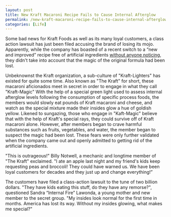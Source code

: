 ```yaml
---
layout: post
title: New Kraft Macaroni Recipe Fails to Cause Internal Afterglow
permalink: /new-kraft-macaroni-recipe-fails-to-cause-internal-afterglow/
categories: [Life]
---
```

Some bad news for Kraft Foods as well as its many loyal customers, a class action lawsuit has just been filed accusing the brand of losing its mojo. Apparently, while the company has boasted of a recent switch to a “new and improved” recipe free of artificial ingredients <a href="http://www.eater.com/2016/3/7/11173858/kraft-mac-and-cheese-different">without anyone noticing</a>, they didn't take into account that the magic of the original formula had been lost.

Unbeknownst the Kraft organization, a sub-culture of "Kraft-Lighters" has existed for quite some time. Also known as "The Kraft" for short, these macaroni aficionados meet in secret in order to engage in what they call "Kraft-Magic" With the help of a special green light used to assess internal afterglow levels following the consumption of specific process foods, the members would slowly eat pounds of Kraft macaroni and cheese, and watch as the special mixture made their insides glow a hue of goldish yellow. Likened to sungazing, those who engage in "Kaft-Magic" believe that with the help of Kraft's special rays, they could survive off of Kraft macaroni alone. However, after members began to crave harmful substances such as fruits, vegetables, and water, the member began to suspect the magic had been lost. These fears were only further validated when the company came out and openly admitted to getting rid of the artificial ingredients.

"This is outrageous!" Billy Notwell, a mechanic and longtime member of "The Kraft" exclaimed. "I ate an apple last night and my friend's kids keep requesting peas and broccoli! They could have warned us. We have been loyal customers for decades and they just up and change everything!”

The customers have filed a class-action lawsuit to the tune of two billion dollars. "They have kids eating this stuff, do they have any remorse?", questioned Sandra “Internal Fire” Lawonda, a young mother and new member to the secret group. "My insides look normal for the first time in months. America has lost its way. Without my insides glowing, what makes me special?" 
